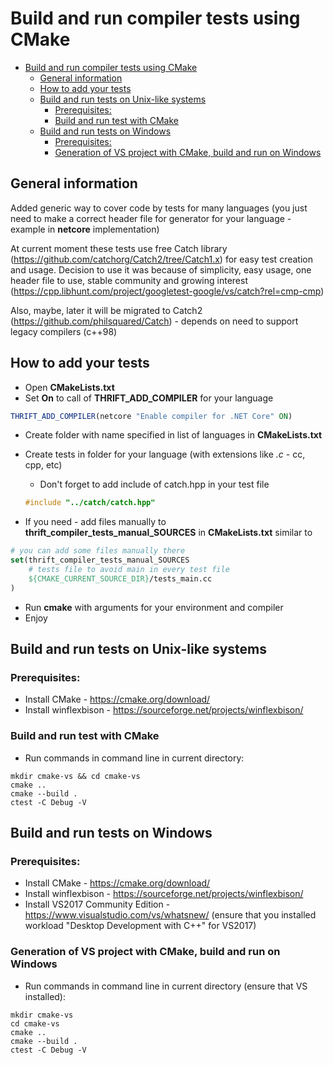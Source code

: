 # Build and run compiler tests using CMake

<!-- TOC -->

- [Build and run compiler tests using CMake](#build-and-run-compiler-tests-using-cmake)
    - [General information](#general-information)
    - [How to add your tests](#how-to-add-your-tests)
    - [Build and run tests on Unix-like systems](#build-and-run-tests-on-unix-like-systems)
        - [Prerequisites:](#prerequisites)
        - [Build and run test with CMake](#build-and-run-test-with-cmake)
    - [Build and run tests on Windows](#build-and-run-tests-on-windows)
        - [Prerequisites:](#prerequisites-1)
        - [Generation of VS project with CMake, build and run on Windows](#generation-of-vs-project-with-cmake-build-and-run-on-windows)

<!-- /TOC -->

## General information 

Added generic way to cover code by tests for many languages (you just need to make a correct header file for generator for your language - example in **netcore** implementation)

At current moment these tests use free Catch library (https://github.com/catchorg/Catch2/tree/Catch1.x) for easy test creation and usage.
Decision to use it was because of simplicity, easy usage, one header file to use, stable community and growing interest  (https://cpp.libhunt.com/project/googletest-google/vs/catch?rel=cmp-cmp)

Also, maybe, later it will be migrated to Catch2 (https://github.com/philsquared/Catch) - depends on need to support legacy compilers (c++98)

## How to add your tests

- Open **CMakeLists.txt**
- Set **On** to call of **THRIFT_ADD_COMPILER** for your language

``` cmake 
THRIFT_ADD_COMPILER(netcore "Enable compiler for .NET Core" ON)
```

- Create folder with name specified in list of languages in **CMakeLists.txt**
- Create tests in folder for your language (with extensions like *.c* - cc, cpp, etc)
  - Don't forget to add include of catch.hpp in your test file
  ``` C
  #include "../catch/catch.hpp"
  ```

- If you need - add files manually to **thrift_compiler_tests_manual_SOURCES** in **CMakeLists.txt** similar to 

``` cmake
# you can add some files manually there 
set(thrift_compiler_tests_manual_SOURCES
    # tests file to avoid main in every test file
    ${CMAKE_CURRENT_SOURCE_DIR}/tests_main.cc
)
```

- Run **cmake** with arguments for your environment and compiler 
- Enjoy

## Build and run tests on Unix-like systems

### Prerequisites:
- Install CMake - <https://cmake.org/download/>
- Install winflexbison - <https://sourceforge.net/projects/winflexbison/>

### Build and run test with CMake

- Run commands in command line in current directory:

```
mkdir cmake-vs && cd cmake-vs
cmake ..
cmake --build .
ctest -C Debug -V
```

## Build and run tests on Windows

### Prerequisites:
- Install CMake - <https://cmake.org/download/>
- Install winflexbison - <https://sourceforge.net/projects/winflexbison/>
- Install VS2017 Community Edition - <https://www.visualstudio.com/vs/whatsnew/> (ensure that you installed workload "Desktop Development with C++" for VS2017)

### Generation of VS project with CMake, build and run on Windows
- Run commands in command line in current directory (ensure that VS installed):

```
mkdir cmake-vs
cd cmake-vs
cmake ..
cmake --build .
ctest -C Debug -V
```